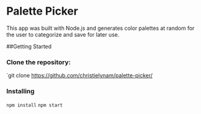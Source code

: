 # Palette Picker

This app was built with Node.js and generates color palettes at random for the user to categorize and save for later use. 

##Getting Started

### Clone the repository:

`git clone https://github.com/christielynam/palette-picker/

### Installing

`npm install`
`npm start`
